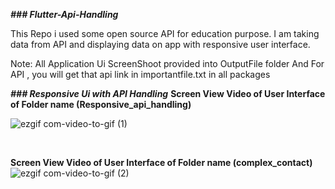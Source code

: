 **_### Flutter-Api-Handling_**

This Repo i used some open source API for education purpose.
I am taking data from API and displaying data on app with responsive user interface. 

Note: All Application Ui ScreenShoot provided into OutputFile folder
      And For API , you will get that api link in importantfile.txt in all packages 

**_### Responsive Ui with API Handling_**
**Screen View Video of  User Interface of Folder name (Responsive_api_handling)**

![ezgif com-video-to-gif (1)](https://user-images.githubusercontent.com/37224638/89892554-746c9e00-dbf4-11ea-953c-65b3efe52ada.gif)

<br/>

**Screen View Video of  User Interface of Folder name (complex_contact)**
<br/>
![ezgif com-video-to-gif (2)](https://user-images.githubusercontent.com/37224638/89894555-e5618500-dbf7-11ea-962d-459960c1fc22.gif)


